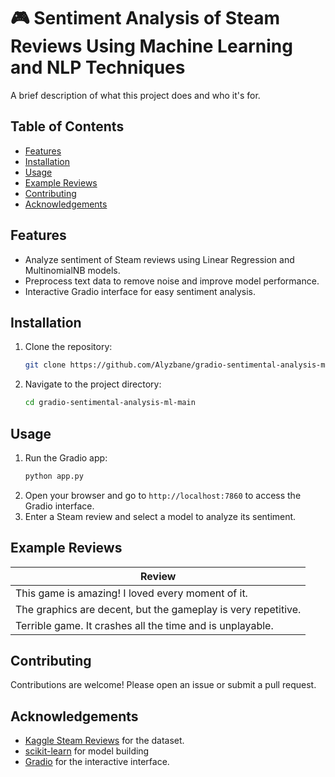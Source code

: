 # 🎮 Sentiment Analysis of Steam Reviews Using Machine Learning and NLP Techniques

A brief description of what this project does and who it's for.

## Table of Contents
- [Features](#features)
- [Installation](#installation)
- [Usage](#usage)
- [Example Reviews](#example-reviews)
- [Contributing](#contributing)
- [Acknowledgements](#acknowledgements)


## Features
- Analyze sentiment of Steam reviews using Linear Regression and MultinomialNB models.
- Preprocess text data to remove noise and improve model performance.
- Interactive Gradio interface for easy sentiment analysis.

## Installation
1. Clone the repository:
    ```bash
    git clone https://github.com/Alyzbane/gradio-sentimental-analysis-ml.git
    ```
2. Navigate to the project directory:
    ```bash
    cd gradio-sentimental-analysis-ml-main
    ```

## Usage
1. Run the Gradio app:
    ```bash
    python app.py
    ```
2. Open your browser and go to `http://localhost:7860` to access the Gradio interface.
3. Enter a Steam review and select a model to analyze its sentiment.

## Example Reviews
| Review |
|--------|
| This game is amazing! I loved every moment of it. |
| The graphics are decent, but the gameplay is very repetitive. |
| Terrible game. It crashes all the time and is unplayable. |

## Contributing
Contributions are welcome! Please open an issue or submit a pull request.

## Acknowledgements
- [Kaggle Steam Reviews](https://www.kaggle.com/datasets/filipkin/steam-reviews) for the dataset.
- [scikit-learn](https://scikit-learn.org/stable/) for model building
- [Gradio](https://gradio.app) for the interactive interface.
